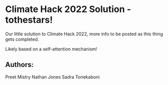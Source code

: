 # Climate Hack 2022 Solution - tothestars!

Our little solution to Climate Hack 2022, more info to be posted as this thing gets completed.

Likely based on a self-attention mechanism!

## Authors:

Preet Mistry
Nathan Jones
Sadra Tonekaboni